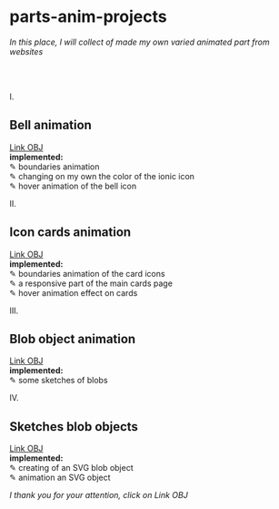 # parts-anim-projects
 <em>In this place, I will collect of made my own varied animated part from websites</em>

 <br/>
 <br/>
 

I. <h2>Bell animation</h2>

[Link OBJ](https://kseniiamarkiv.github.io/parts-anim-projects/bell)<br/>
**implemented:**<br/>
✎ boundaries animation<br/>
✎ changing on my own the color of the ionic icon<br/>
✎ hover animation of the bell icon<br/>

 II. <h2>Icon cards animation</h2>
 
 [Link OBJ](https://kseniiamarkiv.github.io/parts-anim-projects/cards)<br/>
**implemented:**<br/>
✎ boundaries animation of the card icons<br/>
✎ a responsive part of the main cards page<br/>
✎ hover animation effect on cards<br/>

 III. <h2>Blob object animation</h2>

 [Link OBJ](https://kseniiamarkiv.github.io/parts-anim-projects/blobobj)<br/>
**implemented:**<br/>
✎ some sketches of blobs<br/>

 IV. <h2>Sketches blob objects</h2>

 [Link OBJ](https://kseniiamarkiv.github.io/parts-anim-projects/blob-objects)<br/>
**implemented:**<br/>
✎ creating of an SVG blob object<br/>
✎ animation an SVG object



 <em>I thank you for your attention, click on</em> *Link OBJ*
